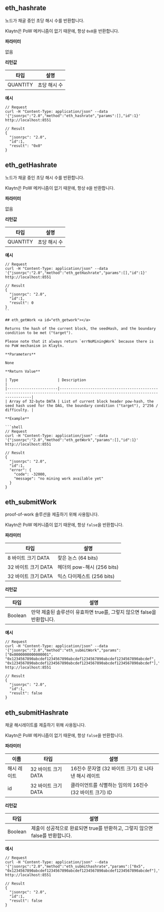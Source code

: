 ## eth_hashrate <a id="eth_hashrate"></a>

노드가 채굴 중인 초당 해시 수를 반환합니다.

Klaytn은 PoW 메커니즘이 없기 때문에, 항상 `0x0`을 반환합니다.

**파라미터**

없음

**리턴값**

| 타입       | 설명      |
| -------- | ------- |
| QUANTITY | 초당 해시 수 |

**예시**

```shell
// Request
curl -H "Content-Type: application/json" --data '{"jsonrpc":"2.0","method":"eth_hashrate","params":[],"id":1}' http://localhost:8551

// Result
{
  "jsonrpc": "2.0",
  "id":1,
  "result": "0x0"
}
```

## eth_getHashrate <a id="eth_gethashrate"></a>

노드가 채굴 중인 초당 해시 수를 반환합니다.

Klaytn은 PoW 메커니즘이 없기 때문에, 항상 `0`을 반환합니다.

**파라미터**

없음

**리턴값**

| 타입       | 설명      |
| -------- | ------- |
| QUANTITY | 초당 해시 수 |

**예시**

```shell
// Request
curl -H "Content-Type: application/json" --data '{"jsonrpc":"2.0","method":"eth_getHashrate","params":[],"id":1}' http://localhost:8551

// Result
{
  "jsonrpc": "2.0",
  "id":1,
  "result": 0
}
``

## eth_getWork <a id="eth_getwork"></a>

Returns the hash of the current block, the seedHash, and the boundary condition to be met ("target").

Please note that it always return `errNoMiningWork` because there is no PoW mechanism in Klaytn.

**Parameters**

None

**Return Value**

| Type                  | Description                                                                                                                   |
|-----------------------|-------------------------------------------------------------------------------------------------------------------------------|
| Array of 32-byte DATA | List of current block header pow-hash, the seed hash used for the DAG, the boundary condition ("target"), 2^256 / difficulty. |

**Example**

```shell
// Request
curl -H "Content-Type: application/json" --data '{"jsonrpc":"2.0","method":"eth_getWork","params":[],"id":1}' http://localhost:8551

// Result
{
  "jsonrpc": "2.0",
  "id":1,
  "error": {
    "code": -32000,
    "message": "no mining work available yet"
  }
}
```


## eth_submitWork <a id="eth_submitwork"></a>

proof-of-work 솔루션을 제출하기 위해 사용됩니다.

Klaytn은 PoW 메커니즘이 없기 때문에, 항상 `false`을 반환합니다.

**파라미터**

| 타입             | 설명                    |
| -------------- | --------------------- |
| 8 바이트 크기 DATA  | 찾은 논스 (64 bits)       |
| 32 바이트 크기 DATA | 헤더의 pow-해시 (256 bits) |
| 32 바이트 크기 DATA | 믹스 다이제스트 (256 bits)   |

**리턴값**

| 타입      | 설명                                            |
| ------- | --------------------------------------------- |
| Boolean | 만약 제출된 솔루션이 유효하면 true를, 그렇지 않으면 false을 반환합니다. |

**예시**

```shell
// Request
curl -H "Content-Type: application/json" --data '{"jsonrpc":"2.0","method":"eth_submitWork","params":["0x0000000000000001", "0x1234567890abcdef1234567890abcdef1234567890abcdef1234567890abcdef", "0x1234567890abcdef1234567890abcdef1234567890abcdef1234567890abcdef"],"id":1}' http://localhost:8551

// Result
{
  "jsonrpc": "2.0",
  "id":1,
  "result": false
}
```


## eth_submitHashrate <a id="eth_submithashrate"></a>

채굴 해시레이트를 제출하기 위해 사용됩니다.

Klaytn은 PoW 메커니즘이 없기 때문에, 항상 `false`을 반환합니다.

**파라미터**

| 이름     | 타입             | 설명                                 |
| ------ | -------------- | ---------------------------------- |
| 해시 레이트 | 32 바이트 크기 DATA | 16진수 문자열 (32 바이트 크기) 로 나타낸 해시 레이트  |
| id     | 32 바이트 크기 DATA | 클라이언트를 식별하는 임의의 16진수(32 바이트 크기) ID |

**리턴값**

| 타입      | 설명                                               |
| ------- | ------------------------------------------------ |
| Boolean | 제출이 성공적으로 완료되면 true를 반환하고, 그렇지 않으면 false를 반환합니다. |

**예시**

```shell
// Request
curl -H "Content-Type: application/json" --data '{"jsonrpc":"2.0","method":"eth_submithashrate","params":["0x5", "0x1234567890abcdef1234567890abcdef1234567890abcdef1234567890abcdef"],"id":1}' http://localhost:8551

// Result
{
  "jsonrpc": "2.0",
  "id":1,
  "result": false
}
```


